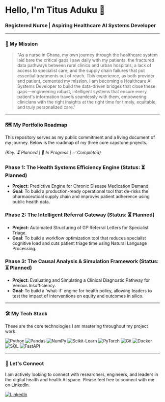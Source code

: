 # Hello, I'm Titus Aduku 👋
### Registered Nurse | Aspiring Healthcare AI Systems Developer

---

### 🎯 My Mission

> "As a nurse in Ghana, my own journey through the healthcare system laid bare the critical gaps I saw daily with my patients: the fractured data pathways between rural clinics and urban hospitals, a lack of access to specialist care, and the supply chain failures that put essential treatments out of reach. This experience, as both provider and patient, cemented my mission. I am becoming a Healthcare AI Systems Developer to build the data-driven bridges that close these gaps—engineering robust, intelligent systems that ensure every patient's information travels seamlessly with them, empowering clinicians with the right insights at the right time for timely, equitable, and truly personalized care."

---

### 🗺️ My Portfolio Roadmap

This repository serves as my public commitment and a living document of my journey. Below is the roadmap of my three core capstone projects.

*(Key: ⏳ Planned | 🚧 In Progress | ✅ Completed)*

### Phase 1: The Health Systems Efficiency Engine (Status: ⏳ Planned)
*   **Project:** Predictive Engine for Chronic Disease Medication Demand.
*   **Goal:** To build a production-ready operational tool that de-risks the pharmaceutical supply chain and improves patient adherence using public health data.

### Phase 2: The Intelligent Referral Gateway (Status: ⏳ Planned)
*   **Project:** Automated Structuring of GP Referral Letters for Specialist Triage.
*   **Goal:** To build a workflow optimization tool that reduces specialist cognitive load and cuts patient triage time using Natural Language Processing.

### Phase 3: The Causal Analysis & Simulation Framework (Status: ⏳ Planned)
*   **Project:** Evaluating and Simulating a Clinical Diagnostic Pathway for Venous Insufficiency.
*   **Goal:** To build a 'what-if' engine for health policy, allowing leaders to test the impact of interventions on equity and outcomes in silico.

---

### 🛠️ My Tech Stack

These are the core technologies I am mastering throughout my project work.

![Python](https://img.shields.io/badge/Python-3776AB?style=for-the-badge&logo=python&logoColor=white)
![Pandas](https://img.shields.io/badge/Pandas-150458?style=for-the-badge&logo=pandas&logoColor=white)
![NumPy](https://img.shields.io/badge/NumPy-013243?style=for-the-badge&logo=numpy&logoColor=white)
![Scikit-Learn](https://img.shields.io/badge/scikit--learn-F7931E?style=for-the-badge&logo=scikit-learn&logoColor=white)
![PyTorch](https://img.shields.io/badge/PyTorch-EE4C2C?style=for-the-badge&logo=pytorch&logoColor=white)
![Git](https://img.shields.io/badge/GIT-E44C30?style=for-the-badge&logo=git&logoColor=white)
![Docker](https://img.shields.io/badge/Docker-2496ED?style=for-the-badge&logo=docker&logoColor=white)
![SQL](https://img.shields.io/badge/PostgreSQL-316192?style=for-the-badge&logo=postgresql&logoColor=white)
![FastAPI](https://img.shields.io/badge/FastAPI-005571?style=for-the-badge&logo=fastapi&logoColor=white)


---

### 🤝 Let's Connect

I am actively looking to connect with researchers, engineers, and leaders in the digital health and health AI space. Please feel free to connect with me on LinkedIn.

[![LinkedIn](https://img.shields.io/badge/LinkedIn-0077B5?style=for-the-badge&logo=linkedin&logoColor=white)](https://www.linkedin.com/in/your-linkedin-profile-url/)
